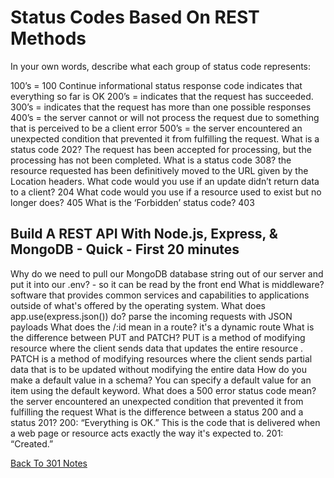 
# Status Codes Based On REST Methods

In your own words, describe what each group of status code represents:

100’s = 100 Continue informational status response code indicates that everything so far is OK
200’s = indicates that the request has succeeded.
300’s = indicates that the request has more than one possible responses
400’s = the server cannot or will not process the request due to something that is perceived to be a client error
500’s = the server encountered an unexpected condition that prevented it from fulfilling the request.
What is a status code 202? The request has been accepted for processing, but the processing has not been completed.
What is a status code 308? the resource requested has been definitively moved to the URL given by the Location headers.
What code would you use if an update didn’t return data to a client? 204
What code would you use if a resource used to exist but no longer does? 405
What is the ‘Forbidden’ status code? 403


## Build A REST API With Node.js, Express, & MongoDB - Quick - First 20 minutes

Why do we need to pull our MongoDB database string out of our server and put it into our .env? - so it can be read by the front end
What is middleware? software that provides common services and capabilities to applications outside of what's offered by the operating system.
What does app.use(express.json()) do? parse the incoming requests with JSON payloads
What does the /:id mean in a route?  it's a dynamic route
What is the difference between PUT and PATCH? PUT is a method of modifying resource where the client sends data that updates the entire resource . PATCH is a method of modifying resources where the client sends partial data that is to be updated without modifying the entire data
How do you make a default value in a schema? You can specify a default value for an item using the default keyword.
What does a 500 error status code mean? the server encountered an unexpected condition that prevented it from fulfilling the request
What is the difference between a status 200 and a status 201? 200: “Everything is OK.” This is the code that is delivered when a web page or resource acts exactly the way it's expected to. 201: “Created.”

[Back To 301 Notes](https://stevenrej.github.io/reading-notes/readingnotes301main)